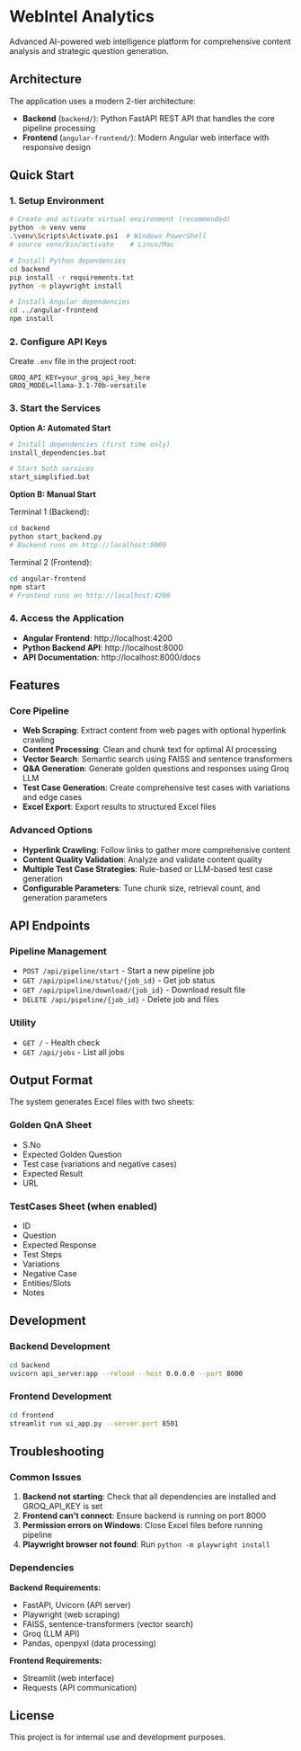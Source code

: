 # WebIntel Analytics

Advanced AI-powered web intelligence platform for comprehensive content analysis and strategic question generation.

## Architecture

The application uses a modern 2-tier architecture:

- **Backend** (`backend/`): Python FastAPI REST API that handles the core pipeline processing
- **Frontend** (`angular-frontend/`): Modern Angular web interface with responsive design

## Quick Start

### 1. Setup Environment

```bash
# Create and activate virtual environment (recommended)
python -m venv venv
.\venv\Scripts\Activate.ps1  # Windows PowerShell
# source venv/bin/activate    # Linux/Mac

# Install Python dependencies
cd backend
pip install -r requirements.txt
python -m playwright install

# Install Angular dependencies  
cd ../angular-frontend
npm install
```

### 2. Configure API Keys

Create `.env` file in the project root:
```
GROQ_API_KEY=your_groq_api_key_here
GROQ_MODEL=llama-3.1-70b-versatile
```

### 3. Start the Services

**Option A: Automated Start**
```bash
# Install dependencies (first time only)
install_dependencies.bat

# Start both services
start_simplified.bat
```

**Option B: Manual Start**

Terminal 1 (Backend):
```bash
cd backend
python start_backend.py
# Backend runs on http://localhost:8000
```

Terminal 2 (Frontend):
```bash
cd angular-frontend
npm start
# Frontend runs on http://localhost:4200
```

### 4. Access the Application

- **Angular Frontend**: http://localhost:4200
- **Python Backend API**: http://localhost:8000
- **API Documentation**: http://localhost:8000/docs

## Features

### Core Pipeline
- **Web Scraping**: Extract content from web pages with optional hyperlink crawling
- **Content Processing**: Clean and chunk text for optimal AI processing
- **Vector Search**: Semantic search using FAISS and sentence transformers
- **Q&A Generation**: Generate golden questions and responses using Groq LLM
- **Test Case Generation**: Create comprehensive test cases with variations and edge cases
- **Excel Export**: Export results to structured Excel files

### Advanced Options
- **Hyperlink Crawling**: Follow links to gather more comprehensive content
- **Content Quality Validation**: Analyze and validate content quality
- **Multiple Test Case Strategies**: Rule-based or LLM-based test case generation
- **Configurable Parameters**: Tune chunk size, retrieval count, and generation parameters

## API Endpoints

### Pipeline Management
- `POST /api/pipeline/start` - Start a new pipeline job
- `GET /api/pipeline/status/{job_id}` - Get job status
- `GET /api/pipeline/download/{job_id}` - Download result file
- `DELETE /api/pipeline/{job_id}` - Delete job and files

### Utility
- `GET /` - Health check
- `GET /api/jobs` - List all jobs

## Output Format

The system generates Excel files with two sheets:

### Golden QnA Sheet
- S.No
- Expected Golden Question  
- Test case (variations and negative cases)
- Expected Result
- URL

### TestCases Sheet (when enabled)
- ID
- Question
- Expected Response
- Test Steps
- Variations
- Negative Case
- Entities/Slots
- Notes

## Development

### Backend Development
```bash
cd backend
uvicorn api_server:app --reload --host 0.0.0.0 --port 8000
```

### Frontend Development  
```bash
cd frontend
streamlit run ui_app.py --server.port 8501
```

## Troubleshooting

### Common Issues

1. **Backend not starting**: Check that all dependencies are installed and GROQ_API_KEY is set
2. **Frontend can't connect**: Ensure backend is running on port 8000
3. **Permission errors on Windows**: Close Excel files before running pipeline
4. **Playwright browser not found**: Run `python -m playwright install`

### Dependencies

**Backend Requirements:**
- FastAPI, Uvicorn (API server)
- Playwright (web scraping)
- FAISS, sentence-transformers (vector search)
- Groq (LLM API)
- Pandas, openpyxl (data processing)

**Frontend Requirements:**
- Streamlit (web interface)
- Requests (API communication)

## License

This project is for internal use and development purposes.
